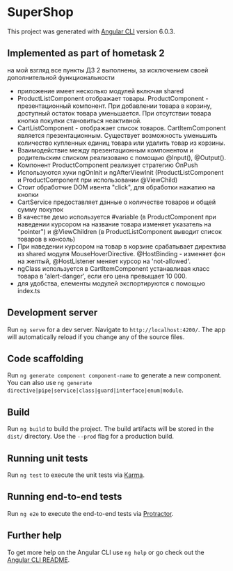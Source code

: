 # SuperShop

This project was generated with [Angular CLI](https://github.com/angular/angular-cli) version 6.0.3.

## Implemented as part of hometask 2
на мой взгляд все пункты ДЗ 2 выполнены, за исключением своей дополнительной функциональности
 - приложение имеет несколько модулей включая shared
 - ProductListComponent отображает товары. ProductComponent - презентационный компонент. При добавлении товара в корзину, доступный остаток товара уменьшается. При отсутствии товара кнопка покупки становиться неактивной.
 - CartListComponent - отображает список товаров. СartItemComponent является презентационным. Существует возможность уменьшить количество купленных единиц товара или удалить товар из корзины.
 - Взаимодействие между презентационным компонентом и родительским списком реализовано с помощью @Input(), @Output().
 - Компонент ProductComponent реализует стратегию OnPush
 - Используются хуки ngOnInit и ngAfterViewInit (ProductListComponent и ProductComponent при использовании @ViewChild)
 - Стоит обработчие DOM ивентa "click", для обработки нажатию на кнопки
 - CartService предоставляет данные о количестве товаров и общей сумму покупок 
 - В качестве демо используется #variable (в ProductComponent при наведении курсором на название товара изменяет указатель на "pointer") и @ViewChildren (в ProductListComponent выводит список товаров в консоль)
 - При наведении курсором на товар в корзине срабатывает директива из shared модуля MouseHoverDirective. @HostBinding - изменяет фон на желтый, @HostListener меняет курсор на 'not-allowed'. 
 - ngClass используется в СartItemComponent устанавливая класс товара в 'alert-danger', если его цена превыщает 10 000.
 - для удобства, елементы модулей экспортируются с помощью index.ts
 

## Development server

Run `ng serve` for a dev server. Navigate to `http://localhost:4200/`. The app will automatically reload if you change any of the source files.

## Code scaffolding

Run `ng generate component component-name` to generate a new component. You can also use `ng generate directive|pipe|service|class|guard|interface|enum|module`.

## Build

Run `ng build` to build the project. The build artifacts will be stored in the `dist/` directory. Use the `--prod` flag for a production build.

## Running unit tests

Run `ng test` to execute the unit tests via [Karma](https://karma-runner.github.io).

## Running end-to-end tests

Run `ng e2e` to execute the end-to-end tests via [Protractor](http://www.protractortest.org/).

## Further help

To get more help on the Angular CLI use `ng help` or go check out the [Angular CLI README](https://github.com/angular/angular-cli/blob/master/README.md).
